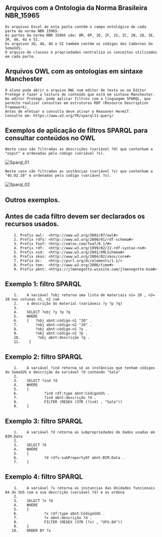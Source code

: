 ## Arquivos com a Ontologia da Norma Brasileira NBR_15965

    Os arquivos Excel de esta pasta contêm o campo ontológico de cada parte da norma NBR 15965.
    As partes da norma NBR 15965 são: 0M, 0P, 1D, 1F, 1S, 2C, 2N, 2Q, 3E, 3R, 4A, 4U e 5I.
    Os arquivos 2Q, 4A, 4U e 5I também contêm os códigos dos Cadernos do SomaSUS.
    O arquivo de classes e propriedades centraliza os conceitos utilizados em cada parte.

## Arquivos OWL com as ontologias em sintaxe Manchester

    O aluno pode abrir o arquivo OWL num editor de texto ou no Editor Protégé e fazer a leitura do conteúdo que está em sintaxe Manchester.
    No editor Protégé, pode aplicar filtros com a linguagem SPARQL, que permite realizar consultas em estruturas RDF (Resource Description Framework).
    Antes de efetuar a consulta deve ativar o Reasoner HermiT.
    Consulte em: https://www.w3.org/TR/sparql11-query/

## Exemplos de aplicação de filtros SPARQL para consultar conteúdos no OWL

    Neste caso são filtradas as descrições (variável ?d) que contenham a "ospit" e ordenadas pelo código (veriável ?x). 

![Sparql_01](https://github.com/JLMenegotto/OntologiaBIM/assets/9437020/fa7fc77b-3c65-4f24-84ff-c08f921ddc24)

    Neste caso são filtradas as instâncias (variável ?x) que contenham a "4U.02.10" e ordenadas pelo código (variável ?x). 

![Sparql_02](https://github.com/JLMenegotto/OntologiaBIM/assets/9437020/a3942060-e061-4d88-92a9-eabd24f6694e)

## Outros exemplos.
## Antes de cada filtro devem ser declarados os recursos usados.

        1. Prefix owl:  <http://www.w3.org/2002/07/owl#>
        2. Prefix rdfs: <http://www.w3.org/2000/01/rdf-schema#>
        3. Prefix foaf: <http://xmlns.com/foaf/0.1/#>
        4. Prefix rdf:  <http://www.w3.org/1999/02/22-rdf-syntax-ns#>
        5. Prefix xsd:  <http://www.w3.org/2001/XMLSchema#>
        6. Prefix skos: <http://www.w3.org/2004/02/skos/core#>
        7. Prefix dc:   <http://purl.org/dc/elements/1.1/>
        8. Prefix tem:  <http://www.w3.org/2006/time#>
        9. Prefix abnt: <https://jlmenegotto.wixsite.com/jlmenegotto-bim#>

## Exemplo 1: filtro SPARQL
  
        1.    A variável ?obj retorna uma lista de materiais n1= 20 , n2= 10 nas colunas n1, n2 com 
        2.    a descrição do material (variáveis ?y ?p ?q)
        3.
        4.    SELECT ?obj ?y ?p ?q
        5.    WHERE
        6.    {   ?obj abnt:código-n1 "20" .
        7.        ?obj abnt:código-n2 "10" .
        8.        ?obj abnt:código-n1 ?y .
        9.        ?obj abnt:código-n2 ?p .
        10.        ?obj abnt:descrição ?q .
        11.    }

## Exemplo 2: filtro SPARQL 

        1.    A variável ?ind retorna só as instâncias que tenham códigos do SomaSUS e descrição da variável ?d contendo "Sala" 
        2.
        3.    SELECT ?ind ?d
        4.    WHERE
        5.    {   
        6.            ?ind rdf:type abnt:CódigoSUS .
        7.            ?ind abnt:descrição ?d .
        8.            FILTER (REGEX (STR (?ind) , "Sala"))
        9.    }

## Exemplo 3: filtro SPARQL 

        1.    A variável ?d retorna as subpropriedades de dados usadas em BIM.Data
        2.
        3.    SELECT ?d
        4.    WHERE
        5.    {   
        6.            ?d rdfs:subPropertyOf abnt:BIM.Data .
        7.    }

## Exemplo 4: filtro SPARQL 

        1.    A variável ?x retorna as instancias das Unidades funcionais 04 do SUS com a sua descrição (variável ?d) e as ordena
        2.
        3.    SELECT ?x ?d
        4.    WHERE
        5.    {   
        6.            ?x rdf:type abnt:CódigoSUS .
        7.            ?x abnt:descrição ?d .
        8.            FILTER (REGEX (STR (?x) , "UFU.04"))
        9.    }
       10.    ORDER BY ?x

